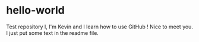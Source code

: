 # hello-world
Test repository
I, I'm Kevin and I learn how to use GitHub ! Nice to meet you.
I just put some text in the readme file.
